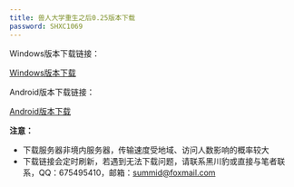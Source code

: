 ```yaml
---
title: 兽人大学重生之后0.25版本下载
password: SHXC1069
---
```


Windows版本下载链接：

[Windows版本下载](https://sgp1.digitaloceanspaces.com/furryuniversityrebirth/FurryUniversityAfterRebirth-0.25-win.zip?X-Amz-Algorithm=AWS4-HMAC-SHA256&X-Amz-Credential=DO00F42FYWAVBUP6APT8%2F20230208%2Fsgp1%2Fs3%2Faws4_request&X-Amz-Date=20230208T172803Z&X-Amz-Expires=259200&X-Amz-SignedHeaders=host&X-Amz-Signature=422cfbd189b5fc53ed8b74f1eeeeedf62652854ef2a867568f31edd23ccb88a8)



Android版本下载链接：

[Android版本下载](https://sgp1.digitaloceanspaces.com/furryuniversityrebirth/FurryUniversityAfterRebirth-0.25-android.apk?X-Amz-Algorithm=AWS4-HMAC-SHA256&X-Amz-Credential=DO00F42FYWAVBUP6APT8%2F20230208%2Fsgp1%2Fs3%2Faws4_request&X-Amz-Date=20230208T233950Z&X-Amz-Expires=604800&X-Amz-SignedHeaders=host&X-Amz-Signature=825037756c85c1a4deea609ddd59696333e86c95d1b6fc0115378670bd01b5c5)



**注意：**

- 下载服务器非境内服务器，传输速度受地域、访问人数影响的概率较大
- 下载链接会定时刷新，若遇到无法下载问题，请联系黑川豹或直接与笔者联系，QQ：675495410，邮箱：summid@foxmail.com